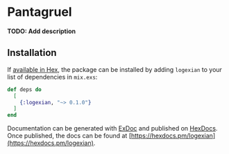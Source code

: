 # Pantagruel

**TODO: Add description**

## Installation

If [available in Hex](https://hex.pm/docs/publish), the package can be installed
by adding `logexian` to your list of dependencies in `mix.exs`:

```elixir
def deps do
  [
    {:logexian, "~> 0.1.0"}
  ]
end
```

Documentation can be generated with [ExDoc](https://github.com/elixir-lang/ex_doc)
and published on [HexDocs](https://hexdocs.pm). Once published, the docs can
be found at [https://hexdocs.pm/logexian](https://hexdocs.pm/logexian).

